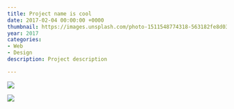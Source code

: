 ```yaml
---
title: Project name is cool
date: 2017-02-04 00:00:00 +0000
thumbnail: https://images.unsplash.com/photo-1511548774318-563182fe8d03?ixlib=rb-0.3.5&ixid=eyJhcHBfaWQiOjEyMDd9&s=226688553251c9261fa28de062b96b40&auto=format&fit=crop&w=2100&q=80
year: 2017
categories:
- Web
- Design
description: Project description

---
```


![](/upload/fail-18.gif)

![](/upload/dice.svg)